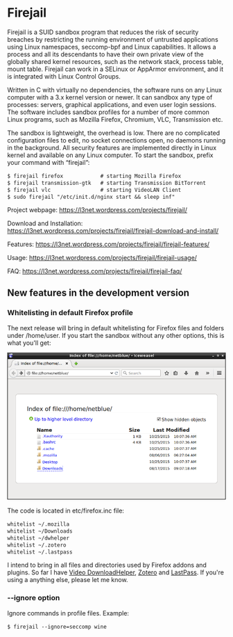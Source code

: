 # Firejail

Firejail is a SUID sandbox program that reduces the risk of security breaches by restricting
the running environment of untrusted applications using Linux namespaces, seccomp-bpf
and Linux capabilities. It allows a process and all its descendants to have their own private
view of the globally shared kernel resources, such as the network stack, process table, mount table.
Firejail can work in a SELinux or AppArmor environment, and it is integrated with Linux Control Groups.

Written in C with virtually no dependencies, the software runs on any Linux computer with a 3.x kernel
version or newer. It can sandbox any type of processes: servers, graphical applications, and even
user login sessions. The software includes sandbox profiles for a number of more common Linux programs,
such as Mozilla Firefox, Chromium, VLC, Transmission etc.

The sandbox is lightweight, the overhead is low. There are no complicated configuration files to edit,
no socket connections open, no daemons running in the background. All security features are
implemented directly in Linux kernel and available on any Linux computer. To start the sandbox,
prefix your command with “firejail”:

`````
$ firejail firefox            # starting Mozilla Firefox
$ firejail transmission-gtk   # starting Transmission BitTorrent 
$ firejail vlc                # starting VideoLAN Client
$ sudo firejail "/etc/init.d/nginx start && sleep inf"
`````
Project webpage: https://l3net.wordpress.com/projects/firejail/

Download and Installation: https://l3net.wordpress.com/projects/firejail/firejail-download-and-install/

Features: https://l3net.wordpress.com/projects/firejail/firejail-features/

Usage: https://l3net.wordpress.com/projects/firejail/firejail-usage/

FAQ: https://l3net.wordpress.com/projects/firejail/firejail-faq/



## New features in the development version

### Whitelisting in default Firefox profile

The next release will bring in default whitelisting for Firefox files and folders under /home/user.
If you start the sandbox without any other options, this is what you'll get:

![Whitelisted home directory](firefox-whitelist.png?raw=true)

The code is located in etc/firefox.inc file:

`````
whitelist ~/.mozilla
whitelist ~/Downloads
whitelist ~/dwhelper
whitelist ~/.zotero
whitelist ~/.lastpass
`````

I intend to bring in all files and directories used by Firefox addons and plugins. So far I have
[Video DownloadHelper](https://addons.mozilla.org/en-US/firefox/addon/video-downloadhelper/),
[Zotero](https://www.zotero.org/download/) and
[LastPass](https://addons.mozilla.org/en-US/firefox/addon/lastpass-password-manager/).
If you're using a anything else, please let me know.

### --ignore option

Ignore commands in profile files. Example:
`````
$ firejail --ignore=seccomp wine
`````
